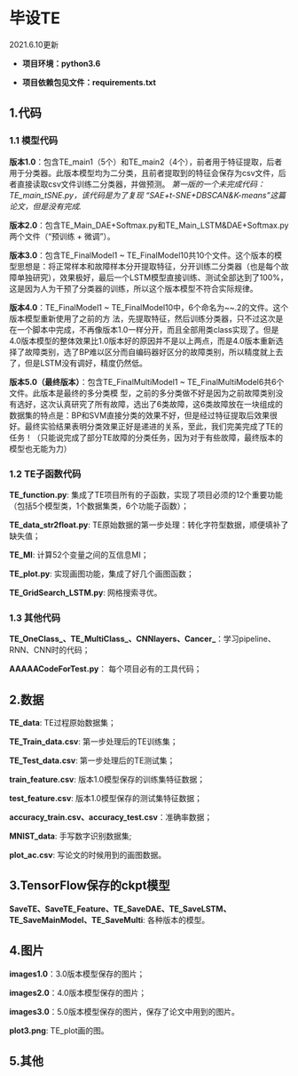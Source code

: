 # 毕设TE
2021.6.10更新

+ **项目环境：python3.6**

+ **项目依赖包见文件：requirements.txt**

## 1.代码
### 1.1 模型代码
**版本1.0**：包含TE_main1（5个）和TE_main2（4个），前者用于特征提取，后者用于分类器。此版本模型均为二分类，且前者提取到的特征会保存为csv文件，后者直接读取csv文件训练二分类器，并做预测。
*第一版的一个未完成代码：TE_main_tSNE.py，该代码是为了复现 “SAE+t-SNE+DBSCAN&K-means”这篇论文，但是没有完成.*

**版本2.0**：包含TE_Main_DAE+Softmax.py和TE_Main_LSTM&DAE+Softmax.py两个文件（“预训练 + 微调”）。

**版本3.0**：包含TE_FinalModel1 ~ TE_FinalModel10共10个文件。这个版本的模型思想是：将正常样本和故障样本分开提取特征，分开训练二分类器（也是每个故障单独研究），效果极好，最后一个LSTM模型直接训练、测试全部达到了100%，这是因为人为干预了分类器的训练，所以这个版本模型不符合实际规律。

**版本4.0**：TE_FinalModel1 ~ TE_FinalModel10中，6个命名为~~.2的文件。这个版本模型重新使用了之前的方
法，先提取特征，然后训练分类器，只不过这次是在一个脚本中完成，不再像版本1.0一样分开，而且全部用类class实现了。但是4.0版本模型的整体效果比1.0版本好的原因并不是以上两点，而是4.0版本重新选择了故障类别，选了BP难以区分而自编码器好区分的故障类别，所以精度就上去了，但是LSTM没有调好，精度仍然低。

**版本5.0（最终版本）**：包含TE_FinalMultiModel1 ~ TE_FinalMultiModel6共6个文件。此版本是最终的多分类模
型，之前的多分类做不好是因为之前故障类别没有选好，这次认真研究了所有故障，选出了6类故障，这6类故障放在一块组成的数据集的特点是：BP和SVM直接分类的效果不好，但是经过特征提取后效果很好。最终实验结果表明分类效果正好是递进的关系，至此，我们完美完成了TE的任务！（只能说完成了部分TE故障的分类任务，因为对于有些故障，最终版本的模型也无能为力）

### 1.2 TE子函数代码
**TE_function.py**: 集成了TE项目所有的子函数，实现了项目必须的12个重要功能（包括5个模型类，1个数据集类，6个功能子函数）；

**TE_data_str2float.py**: TE原始数据的第一步处理：转化字符型数据，顺便填补了缺失值；

**TE_MI**: 计算52个变量之间的互信息MI；

**TE_plot.py**: 实现画图功能，集成了好几个画图函数；

**TE_GridSearch_LSTM.py**: 网格搜索寻优。

### 1.3 其他代码
**TE_OneClass_、TE_MultiClass_、CNNlayers、Cancer_**：学习pipeline、RNN、CNN时的代码；

**AAAAACodeForTest.py**： 每个项目必有的工具代码；


## 2.数据
**TE_data**: TE过程原始数据集；

**TE_Train_data.csv**: 第一步处理后的TE训练集；

**TE_Test_data.csv**: 第一步处理后的TE测试集；

**train_feature.csv**: 版本1.0模型保存的训练集特征数据；

**test_feature.csv**: 版本1.0模型保存的测试集特征数据；

**accuracy_train.csv、accuracy_test.csv**：准确率数据；

**MNIST_data**: 手写数字识别数据集;

**plot_ac.csv**: 写论文的时候用到的画图数据。

## 3.TensorFlow保存的ckpt模型
**SaveTE、SaveTE_Feature、TE_SaveDAE、TE_SaveLSTM、TE_SaveMainModel、TE_SaveMulti**: 各种版本的模型。

## 4.图片
**images1.0**：3.0版本模型保存的图片；

**images2.0**：4.0版本模型保存的图片；

**images3.0**：5.0版本模型保存的图片，保存了论文中用到的图片。

**plot3.png**: TE_plot画的图。

## 5.其他



















